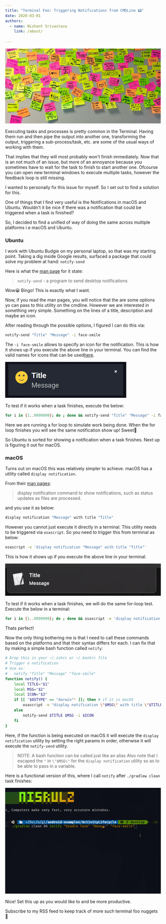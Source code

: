 ```yaml
---
title: "Terminal Foo: Triggering Notifications from CMDLine 📟"
date: 2020-03-01
authors:
  - name: Nishant Srivastava
    link: /about/

---
```


![Banner](header.jpg)

Executing tasks and processes is pretty common in the Terminal. Having them run and then pipe the output into another one, transforming the output, triggering a sub-process/task, etc. are some of the usual ways of working with them.

That implies that they will most probably won't finish immediately. Now that is an not much of an issue, but more of an annoyance because you sometimes have to wait for the task to finish to start another one. Ofcourse you can open new terminal windows to execute multiple tasks, however the feedback loop is still missing.

I wanted to personally fix this issue for myself. So I set out to find a solution for this.

<!--more-->

One of things that I find very useful is the Notifications in macOS and Ubuntu. Wouldn't it be nice if there was a notification that could be triggered when a task is finished?

So, I decided to find a unified of way of doing the same across multiple platforms i.e macOS and Ubuntu.

### Ubuntu

I work with Ubuntu Budgie on my personal laptop, so that was my starting point. Taking a dig inside Google results, surfaced a package that could solve my problem at hand: `notify-send`

Here is what the [man page](http://manpages.ubuntu.com/manpages/xenial/man1/notify-send.1.html) for it state:

> `notify-send` - a program to send desktop notifications

Wow😀 Bingo! This is exactly what I want.

Now, if you read the man pages, you will notice that the are some options yo can pass to this utility on the cmdline. However we are interested in something very simple. Something on the lines of a title, description and maybe an icon.

After reading through the possible options, I figured I can do this via:

```bash
notify-send "Title" "Message" -i face-smile
```

The `-i face-smile` allows to specify an icon for the notification. This is how it shows up if you execute the above line in your terminal. You can find the valid names for icons that can be used[here](https://specifications.freedesktop.org/icon-naming-spec/latest/ar01s04.html).

![img](img_1.png)

To test if it works when a task finishes, execute the below:

```bash
for i in {1..9999999}; do ; done && notify-send "Title" "Message" -i face-smile
```

Here we are running a for loop to simulate work being done. When the for loop finishes you will see the same notification show up! Sweet🍬

So Ubuntu is sorted for showing a notification when a task finishes. Next up is figuring it out for macOS.

### macOS

Turns out on macOS this was relatively simpler to achieve. macOS has a utility called `display notification`.

From their [man pages](https://developer.apple.com/library/archive/documentation/LanguagesUtilities/Conceptual/MacAutomationScriptingGuide/DisplayNotifications.html):

> display notification command to show notifications, such as status updates as files are processed.

and you use it as below:

```bash
display notification "Message" with title "Title"
```

However you cannot just execute it directly in a terminal. This utility needs to be triggered via `osascript`. So you need to trigger this from terminal as below:

```bash
osascript -e 'display notification "Message" with title "Title"'
```

This is how it shows up if you execute the above line in your terminal.

![img](img_3.png)

To test if it works when a task finishes, we will do the same for-loop test. Execute the below in a terminal:

```bash
for i in {1..9999999}; do ; done && osascript -e 'display notification "Message" with title "Title"'
```

Thats perfect!

Now the only thing bothering me is that I need to call these commands based on the platforms and that their syntax differs for each. I can fix that by making a simple bash function called `notify`:

```bash
# Drop this in your ~/.zshrc or ~/.bashrc file
# Trigger a notification
# Use as:
#   notify "Title" "Message" "face-smile"
function notify() {
    local TITLE="$1"
    local MSG="$2"
    local ICON="$3"
    if [[ "$OSTYPE" == "darwin"* ]]; then # if it is macOS
        osascript -e "display notification \"$MSG\" with title \"$TITLE\""
    else
        notify-send $TITLE $MSG -i $ICON
    fi
}
```

Here, if the function is being executed on macOS it will execute the `display notification` utility by setting the right params in order, otherwise it will execute the `notify-send` utility.

> NOTE: A bash function can be called just like an alias
> Also note that I escaped the `"` in `\"$MSG\"` for the `display notification` utility so as to be able to pass in a variable.

Here is a functional version of this, where I call `notify` after `./gradlew clean` task finishes:

<img src="img_2.gif" >

Nice! Set this up as you would like to and be more productive.

Subscribe to my RSS feed to keep track of more such terminal foo nuggets 🍪
